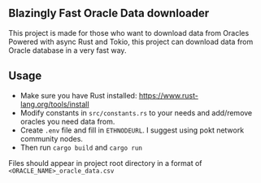 ## Blazingly Fast Oracle Data downloader

This project is made for those who want to download data from Oracles
Powered with async Rust and Tokio, this project can download data from Oracle database in a very fast way.

## Usage
- Make sure you have Rust installed: https://www.rust-lang.org/tools/install
- Modify constants in `src/constants.rs` to your needs and add/remove oracles you need data from.
- Create `.env` file and fill in `ETHNODEURL`. I suggest using pokt network community nodes.
- Then run `cargo build` and `cargo run`

Files should appear in project root directory in a format of `<ORACLE_NAME>_oracle_data.csv`

